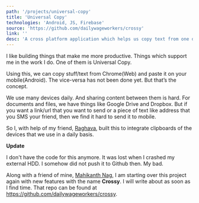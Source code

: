 ```yaml
---
path: '/projects/universal-copy'
title: 'Universal Copy'
technologies: 'Android, JS, Firebase'
source: 'https://github.com/dailywageworkers/crossy'
link: ''
desc: 'A cross platform application which helps us copy text from one device to another. This is not into production yet. But, it will be sooner.'
---
```


I like building things that make me more productive. Things which support me in the work I do. One of them is Universal Copy.

Using this, we can copy stuff/text from Chrome(Web) and paste it on your mobile(Android). The vice-versa has not been done yet. But that’s the concept.

We use many devices daily. And sharing content between them is hard. For documents and files, we have things like Google Drive and Dropbox. But if you want a link/url that you want to send or a piece of text like address that you SMS your friend, then we find it hard to send it to mobile.

So I, with help of my friend, [Raghava](https://instagram.com/m_sairaghava), built this to integrate clipboards of the devices that we use in a daily basis.

**Update**

I don't have the code for this anymore. It was lost when I crashed my external HDD. I somehow did not push it to Github then. My bad.

Along with a friend of mine, [Mahikanth Nag](http://github.com/mahikanthnag), I am starting over this project again with new features with the name **Crossy**. I will write about as soon as I find time. That repo can be found at https://github.com/dailywageworkers/crossy. 